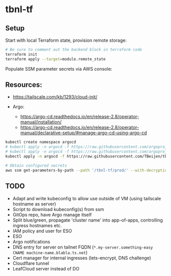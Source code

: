# tbnl-tf

## Setup

Start with local Terraform state, provision remote storage:

```sh
# Be sure to comment out the backend block in terraform code
terraform init
terraform apply --target=module.remote_state
```

Populate SSM parameter secrets via AWS console:


## Resources:

* https://tailscale.com/kb/1293/cloud-init/
* Argo:

    * https://argo-cd.readthedocs.io/en/release-2.8/operator-manual/installation/
    * https://argo-cd.readthedocs.io/en/release-2.8/operator-manual/declarative-setup/#manage-argo-cd-using-argo-cd

```sh
kubectl create namespace argocd
# kubectl apply -n argocd -f https://raw.githubusercontent.com/argoproj/argo-cd/stable/manifests/install.yaml
# kubectl apply -n argocd -f https://raw.githubusercontent.com/argoproj/argo-cd/v2.8.4/manifests/install.yaml
kubectl apply -n argocd -f https://raw.githubusercontent.com/TBeijen/tbnl-gitops/main/argocd/install.yaml

# Obtain configured secrets
aws ssm get-parameters-by-path --path '/tbnl-tf/prod/' --with-decryption --recursive --output json
```

## TODO

* Adapt and write kubeconfig to allow use outside of VM (using tailscale hostname as server)
* Script to download kubeconfig(s) from ssm
* GitOps repo, have Argo manage itself
* Split blue/green, propagate 'cluster name' into app-of-apps, controlling ingress hostnames etc.
* IAM policy and user for ESO
* ESO
* Argo notifications
* DNS entry for server on tailnet FQDN (`*.my-server.something-easy CNAME machine-name.blabla.ts.net`)
* Cert manager for internal ingresses (lets-encrypt, DNS challenge)
* Cloudflare tunnel
* LeafCloud server instead of DO
